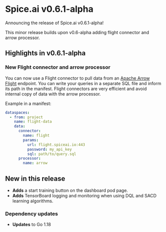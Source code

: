 # Spice.ai v0.6.1-alpha

Announcing the release of Spice.ai v0.6.1-alpha!

This minor release builds upon v0.6-alpha adding flight connector and arrow processor.

## Highlights in v0.6.1-alpha

### New Flight connector and arrow processor

You can now use a Flight connector to pull data from an [Apache Arrow Flight](https://arrow.apache.org/docs/format/Flight.html) endpoint. You can write your queries in a separate SQL file and inform its path in the manifest. Flight connectors are very efficient and avoid internal copy of data with the arrow processor.

Example in a manifest:

```yaml
dataspaces:
  - from: project
    name: flight-data
    data:
      connector:
        name: flight
        params:
          url: flight.spiceai.io:443
          password: my_api_key
          sql: path/to/query.sql
      processor:
        name: arrow
```

## New in this release

- **Adds** a start training button on the dashboard pod page.
- **Adds** TensorBoard logging and monitoring when using DQL and SACD learning algorithms.
  
### Dependency updates
  
- **Updates** to Go 1.18
